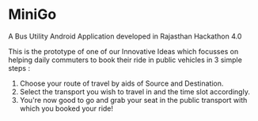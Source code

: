 # MiniGo
A Bus Utility Android Application developed in Rajasthan Hackathon 4.0

This is the prototype of one of our Innovative Ideas which focusses on helping daily commuters to book their ride in public vehicles in 3 simple steps : 
1. Choose your route of travel by aids of Source and Destination.
2. Select the transport you wish to travel in and the time slot accordingly.
3. You're now good to go and grab your seat in the public transport with which you booked your ride!
